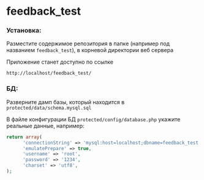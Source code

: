 # feedback_test
### Установка:

Разместите содержимое репозитория в папке (например под названием `feedback_test`), в корневой директории веб сервера

Приложение станет доступно по ссылке
~~~
http://localhost/feedback_test/
~~~

### БД:
Разверните дамп базы, который находится в `protected/data/schema.mysql.sql`


В файле конфигурации БД `protected/config/database.php` укажите реальные данные, например:

```php
return array(
	  'connectionString' => 'mysql:host=localhost;dbname=feedback_test',
	  'emulatePrepare' => true,
	  'username' => 'root',
	  'password' => '1234',
	  'charset' => 'utf8',
);
```

